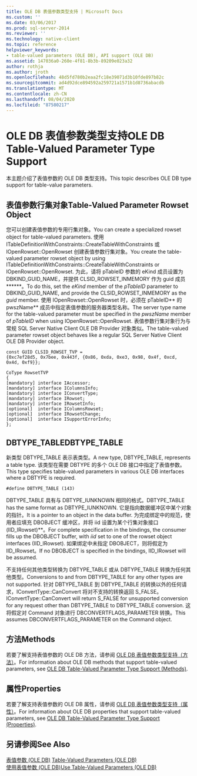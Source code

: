 ```yaml
---
title: OLE DB 表值参数类型支持 | Microsoft Docs
ms.custom: ''
ms.date: 03/06/2017
ms.prod: sql-server-2014
ms.reviewer: ''
ms.technology: native-client
ms.topic: reference
helpviewer_keywords:
- table-valued parameters (OLE DB), API support (OLE DB)
ms.assetid: 147036a0-260e-4f81-8b3b-89209e023a32
author: rothja
ms.author: jroth
ms.openlocfilehash: 48d5fd780b2eaa2fc18e39071d3b10fde897b82c
ms.sourcegitcommit: ad4d92dce894592a259721a1571b1d8736abacdb
ms.translationtype: MT
ms.contentlocale: zh-CN
ms.lasthandoff: 08/04/2020
ms.locfileid: "87580217"
---
```

# <a name="ole-db-table-valued-parameter-type-support"></a><span data-ttu-id="8fe75-102">OLE DB 表值参数类型支持</span><span class="sxs-lookup"><span data-stu-id="8fe75-102">OLE DB Table-Valued Parameter Type Support</span></span>
  <span data-ttu-id="8fe75-103">本主题介绍了表值参数的 OLE DB 类型支持。</span><span class="sxs-lookup"><span data-stu-id="8fe75-103">This topic describes OLE DB type support for table-value parameters.</span></span>  
  
## <a name="table-valued-parameter-rowset-object"></a><span data-ttu-id="8fe75-104">表值参数行集对象</span><span class="sxs-lookup"><span data-stu-id="8fe75-104">Table-Valued Parameter Rowset Object</span></span>  
 <span data-ttu-id="8fe75-105">您可以创建表值参数的专用行集对象。</span><span class="sxs-lookup"><span data-stu-id="8fe75-105">You can create a specialized rowset object for table-valued parameters.</span></span> <span data-ttu-id="8fe75-106">使用 ITableDefinitionWithConstraints::CreateTableWithConstraints 或 IOpenRowset::OpenRowset 创建表值参数行集对象。</span><span class="sxs-lookup"><span data-stu-id="8fe75-106">You create the table-valued parameter rowset object by using ITableDefinitionWithConstraints::CreateTableWithConstraints or IOpenRowset::OpenRowset.</span></span> <span data-ttu-id="8fe75-107">为此，请将 pTableID 参数的 eKind 成员设置为 DBKIND_GUID_NAME，并提供 CLSID_ROWSET_INMEMORY 作为 guid 成员\*\*\*\*\*\*。</span><span class="sxs-lookup"><span data-stu-id="8fe75-107">To do this, set the *eKind* member of the *pTableID* parameter to DBKIND_GUID_NAME, and provide the CLSID_ROWSET_INMEMORY as the *guid* member.</span></span> <span data-ttu-id="8fe75-108">使用 IOpenRowset::OpenRowset 时，必须在 pTableID\*\* 的 pwszName\*\* 成员中指定表值参数的服务器类型名称。</span><span class="sxs-lookup"><span data-stu-id="8fe75-108">The server type name for the table-valued parameter must be specified in the *pwszName* member of *pTableID* when using IOpenRowset::OpenRowset.</span></span> <span data-ttu-id="8fe75-109">表值参数行集对象行为与常规 SQL Server Native Client OLE DB Provider 对象类似。</span><span class="sxs-lookup"><span data-stu-id="8fe75-109">The table-valued parameter rowset object behaves like a regular SQL Server Native Client OLE DB Provider object.</span></span>  
  
```  
const GUID CLSID_ROWSET_TVP =   
{0xc7ef28d5, 0x7bee, 0x443f, {0x86, 0xda, 0xe3, 0x98, 0x4f, 0xcd, 0x4d, 0xf9}};  
  
CoType RowsetTVP  
{  
[mandatory] interface IAccessor;  
[mandatory] interface IColumnsInfo;  
[mandatory] interface IConvertType;  
[mandatory] interface IRowset;  
[mandatory] interface IRowsetInfo;  
[optional]  interface IColumnsRowset;  
[optional]  interface IRowsetChange;  
[optional]  interface ISupportErrorInfo;  
};  
```  
  
## <a name="dbtype_table"></a><span data-ttu-id="8fe75-110">DBTYPE_TABLE</span><span class="sxs-lookup"><span data-stu-id="8fe75-110">DBTYPE_TABLE</span></span>  
 <span data-ttu-id="8fe75-111">新类型 DBTYPE_TABLE 表示表类型。</span><span class="sxs-lookup"><span data-stu-id="8fe75-111">A new type, DBTYPE_TABLE, represents a table type.</span></span> <span data-ttu-id="8fe75-112">该类型在需要 DBTYPE 的多个 OLE DB 接口中指定了表值参数。</span><span class="sxs-lookup"><span data-stu-id="8fe75-112">This type specifies table-valued parameters in various OLE DB interfaces where a DBTYPE is required.</span></span>  
  
```  
#define DBTYPE_TABLE (143)  
```  
  
 <span data-ttu-id="8fe75-113">DBTYPE_TABLE 具有与 DBTYPE_IUNKNOWN 相同的格式。</span><span class="sxs-lookup"><span data-stu-id="8fe75-113">DBTYPE_TABLE has the same format as DBTYPE_IUNKNOWN.</span></span> <span data-ttu-id="8fe75-114">它是指向数据缓冲区中某个对象的指针。</span><span class="sxs-lookup"><span data-stu-id="8fe75-114">It is a pointer to an object in the data buffer.</span></span> <span data-ttu-id="8fe75-115">为完成绑定中的规范，使用者应填充 DBOBJECT 缓冲区，并将 iid 设置为某个行集对象接口 (IID_IRowset)\*\*。</span><span class="sxs-lookup"><span data-stu-id="8fe75-115">For complete specification in the bindings, the consumer fills up the DBOBJECT buffer, with *iid* set to one of the rowset object interfaces (IID_IRowset).</span></span> <span data-ttu-id="8fe75-116">如果绑定中未指定 DBOBJECT，则将假定为 IID_IRowset。</span><span class="sxs-lookup"><span data-stu-id="8fe75-116">If no DBOBJECT is specified in the bindings, IID_IRowset will be assumed.</span></span>  
  
 <span data-ttu-id="8fe75-117">不支持任何其他类型转换为 DBTYPE_TABLE 或从 DBTYPE_TABLE 转换为任何其他类型。</span><span class="sxs-lookup"><span data-stu-id="8fe75-117">Conversions to and from DBTYPE_TABLE for any other types are not supported.</span></span> <span data-ttu-id="8fe75-118">针对 DBTYPE_TABLE 到 DBTYPE_TABLE 的转换以外的任何请求，IConvertType::CanConvert 将对不支持的转换返回 S_FALSE。</span><span class="sxs-lookup"><span data-stu-id="8fe75-118">IConvertType::CanConvert will return S_FALSE for unsupported conversion for any request other than DBTYPE_TABLE to DBTYPE_TABLE conversion.</span></span> <span data-ttu-id="8fe75-119">这将假定对 Command 对象进行 DBCONVERTFLAGS_PARAMETER 转换。</span><span class="sxs-lookup"><span data-stu-id="8fe75-119">This assumes DBCONVERTFLAGS_PARAMETER on the Command object.</span></span>  
  
## <a name="methods"></a><span data-ttu-id="8fe75-120">方法</span><span class="sxs-lookup"><span data-stu-id="8fe75-120">Methods</span></span>  
 <span data-ttu-id="8fe75-121">若要了解支持表值参数的 OLE DB 方法，请参阅 [OLE DB 表值参数类型支持（方法）](ole-db-table-valued-parameter-type-support-methods.md)。</span><span class="sxs-lookup"><span data-stu-id="8fe75-121">For information about OLE DB methods that support table-valued parameters, see [OLE DB Table-Valued Parameter Type Support &#40;Methods&#41;](ole-db-table-valued-parameter-type-support-methods.md).</span></span>  
  
## <a name="properties"></a><span data-ttu-id="8fe75-122">属性</span><span class="sxs-lookup"><span data-stu-id="8fe75-122">Properties</span></span>  
 <span data-ttu-id="8fe75-123">若要了解支持表值参数的 OLE DB 属性，请参阅 [OLE DB 表值参数类型支持（属性）](ole-db-table-valued-parameter-type-support-properties.md)。</span><span class="sxs-lookup"><span data-stu-id="8fe75-123">For information about OLE DB properties that support table-valued parameters, see [OLE DB Table-Valued Parameter Type Support &#40;Properties&#41;](ole-db-table-valued-parameter-type-support-properties.md).</span></span>  
  
## <a name="see-also"></a><span data-ttu-id="8fe75-124">另请参阅</span><span class="sxs-lookup"><span data-stu-id="8fe75-124">See Also</span></span>  
 <span data-ttu-id="8fe75-125">[表值参数 &#40;OLE DB&#41;](table-valued-parameters-ole-db.md) </span><span class="sxs-lookup"><span data-stu-id="8fe75-125">[Table-Valued Parameters &#40;OLE DB&#41;](table-valued-parameters-ole-db.md) </span></span>  
 [<span data-ttu-id="8fe75-126">使用表值参数 (OLE DB)</span><span class="sxs-lookup"><span data-stu-id="8fe75-126">Use Table-Valued Parameters &#40;OLE DB&#41;</span></span>](../native-client-ole-db-how-to/use-table-valued-parameters-ole-db.md)  
  
  
